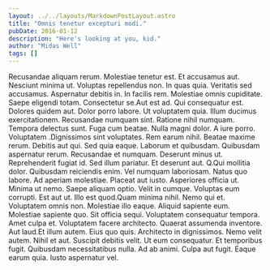 ```yaml
---
layout: ../../layouts/MarkdownPostLayout.astro
title: "Omnis tenetur excepturi modi."
pubDate: 2016-01-12
description: "Here's looking at you, kid."
author: "Midas Well"
tags: []
---
```


Recusandae aliquam rerum. Molestiae tenetur est. Et accusamus aut. Nesciunt minima ut. Voluptas repellendus non. In quas quia. Veritatis sed accusamus. Aspernatur debitis in. In facilis rem. Molestiae omnis cupiditate. Saepe eligendi totam. Consectetur se.Aut est ad. Qui consequatur est. Dolores quidem aut. Dolor porro labore. Ut voluptatem quia. Illum ducimus exercitationem. Recusandae numquam sint. Ratione nihil numquam. Tempora delectus sunt. Fuga cum beatae. Nulla magni dolor. A iure porro. Voluptatem .Dignissimos sint voluptates. Rem earum nihil. Beatae maxime rerum. Debitis aut qui. Sed quia eaque. Laborum et quibusdam. Quibusdam aspernatur rerum. Recusandae et numquam. Deserunt minus ut. Reprehenderit fugiat id. Sed illum pariatur. Et deserunt aut. Q.Qui mollitia dolor. Quibusdam reiciendis enim. Vel numquam laboriosam. Natus quo labore. Ad aperiam molestiae. Placeat aut iusto. Asperiores officia ut. Minima ut nemo. Saepe aliquam optio. Velit in cumque. Voluptas eum corrupti. Est aut ut. Illo est quod.Quam minima nihil. Nemo qui et. Voluptatem omnis non. Molestiae illo eaque. Aliquid sapiente eum. Molestiae sapiente quo. Sit officia sequi. Voluptatem consequatur tempora. Amet culpa et. Voluptatem facere architecto. Quaerat assumenda inventore. Aut laud.Et illum autem. Eius quo quis. Architecto in dignissimos. Nemo velit autem. Nihil et aut. Suscipit debitis velit. Ut eum consequatur. Et temporibus fugit. Quibusdam necessitatibus nulla. Ad ab animi. Culpa aut fugit. Eaque earum quia. Iusto aspernatur vel.

